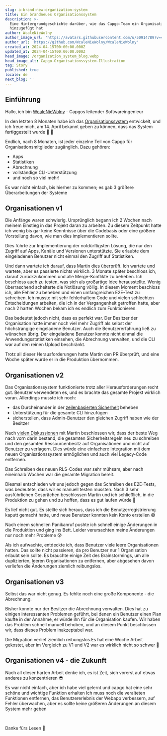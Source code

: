 ```yaml
---
slug: a-brand-new-organization-system
title: Ein brandneues Organisationssystem
description: >-
  Eine Hintergrundgeschichte darüber, wie das Capgo-Team ein Organisationssystem
  hinzugefügt hat
author: WcaleNieWolny
author_image_url: 'https://avatars.githubusercontent.com/u/50914789?v=4'
author_url: 'https://github.com/WcaleNieWolny/WcaleNieWolny'
created_at: 2024-04-15T00:00:00.000Z
updated_at: 2024-04-15T00:00:00.000Z
head_image: /organization_system_blog.webp
head_image_alt: Capgo-Organisationssystem-Illustration
tag: Story
published: true
locale: de
next_blog: ''
---
```


## Einführung

Hallo, ich bin [WcaleNieWolny](https://githubcom/WcaleNieWolny/WcaleNieWolny) - Capgos leitender Softwareingenieur

In den letzten 8 Monaten habe ich das [Organisationssystem](/docs/webapp/organization-system/) entwickelt, und ich freue mich, am 14. April bekannt geben zu können, dass das System fertiggestellt wurde 🎉 🎊

Endlich, nach 8 Monaten, ist jeder einzelne Teil von Capgo für Organisationsmitglieder zugänglich. Dazu gehören:
 - Apps
 - Statistiken
 - Abrechnung
 - vollständige CLI-Unterstützung
 - und noch so viel mehr!

Es war nicht einfach, bis hierher zu kommen; es gab 3 größere Überarbeitungen der Systeme

## Organisationen v1

Die Anfänge waren schwierig. Ursprünglich begann ich 2 Wochen nach meinem Einstieg in das Projekt daran zu arbeiten.
Zu diesem Zeitpunkt hatte ich wenig bis gar keine Kenntnisse über die Codebasis oder eine größere Vorstellung davon, wie man dies implementieren sollte.

Dies führte zur Implementierung der notdürftigsten Lösung, die nur den Zugriff auf Apps, Kanäle und Versionen unterstützte.
Sie erlaubte dem eingeladenen Benutzer nicht einmal den Zugriff auf Statistiken.

Und dann wartete ich darauf, dass Martin dies überprüft. Ich wartete und wartete, aber es passierte nichts wirklich. 3 Monate später beschloss ich, darauf zurückzukommen und alle Merge-Konflikte zu beheben. Ich beschloss auch zu testen, was sich als großartige Idee herausstellte.
Wenig überraschend scheiterte die Notlösung völlig. In diesem Moment beschloss ich, alle Fehler zu beheben und einen umfangreichen E2E-Test zu schreiben.
Ich musste mit sehr fehlerhaftem Code und vielen schlechten Entscheidungen arbeiten, die ich in der Vergangenheit getroffen hatte, aber nach 2 harten Wochen bekam ich es endlich zum Funktionieren.

Das bedeutet jedoch nicht, dass es perfekt war. Der Besitzer der Organisation hatte immer noch viel mehr Zugriff als selbst der höchstrangige eingeladene Benutzer. Auch die Benutzererfahrung ließ zu wünschen übrig. Der eingeladene Benutzer konnte nicht einmal die Anwendungsstatistiken einsehen, die Abrechnung verwalten, und die CLI war auf den reinen Upload beschränkt.

Trotz all dieser Herausforderungen hatte Martin den PR überprüft, und eine Woche später wurde er in die Produktion übernommen.

## Organisationen v2

Das Organisationssystem funktionierte trotz aller Herausforderungen recht gut. Benutzer verwendeten es, und es brachte das gesamte Projekt wirklich voran. Allerdings musste ich noch:
 - das Durcheinander in der [zeilenbasierten Sicherheit](https://supabasecom/docs/guides/auth/row-level-security) beheben
 - Unterstützung für die gesamte CLI hinzufügen
 - sicherstellen, dass Admin-Benutzer den gleichen Zugriff haben wie der Besitzer

Nach [vielen Diskussionen](https://githubcom/Cap-go/capgo/issues/564) mit Martin beschlossen wir, dass der beste Weg nach vorn darin bestand, die gesamten Sicherheitsregeln neu zu schreiben und den gesamten Ressourcenbesitz auf Organisationen und nicht auf Benutzer zu verlagern.
Dies würde eine einfachere Integration mit dem neuen Organisationssystem ermöglichen und auch viel Legacy-Code entfernen.

Das Schreiben des neuen RLS-Codes war sehr mühsam, aber nach eineinhalb Wochen war die gesamte Migration bereit.

Diesmal entschieden wir uns jedoch gegen das Schreiben des E2E-Tests, was bedeutete, dass wir es manuell testen mussten. Nach 3 sehr ausführlichen Gesprächen beschlossen Martin und ich schließlich, in die Produktion zu gehen und zu hoffen, dass es gut laufen würde 🙏

Es lief nicht gut. Es stellte sich heraus, dass ich die Benutzerregistrierung kaputt gemacht hatte, und neue Benutzer konnten kein Konto erstellen 😅

Nach einem schnellen Panikanruf pushte ich schnell einige Änderungen in die Produktion und ging ins Bett. Leider verursachten meine Änderungen nur noch mehr Probleme 😰

Als ich aufwachte, entdeckte ich, dass Benutzer viele leere Organisationen hatten. Das sollte nicht passieren, da pro Benutzer nur 1 Organisation erlaubt sein sollte. Es brauchte einige Zeit des Brainstormings, um alle duplizierten, leeren Organisationen zu entfernen, aber abgesehen davon verliefen die Änderungen ziemlich reibungslos.

## Organisationen v3

Selbst das war nicht genug. Es fehlte noch eine große Komponente - die Abrechnung.

Bisher konnte nur der Besitzer die Abrechnung verwalten. Dies hat zu einigen interessanten Problemen geführt, bei denen ein Benutzer einen Plan kaufte in der Annahme, er würde ihn für die Organisation kaufen.
Wir haben das Problem schnell manuell behoben, und an diesem Punkt beschlossen wir, dass dieses Problem inakzeptabel war.

Die Migration verlief ziemlich reibungslos.Es hat eine Woche Arbeit gekostet, aber im Vergleich zu V1 und V2 war es wirklich nicht so schwer 🚀

## Organisationen v4 - die Zukunft

Nach all dieser harten Arbeit denke ich, es ist Zeit, sich vorerst auf etwas anderes zu konzentrieren 😎

Es war nicht einfach, aber ich habe viel gelernt und capgo hat eine sehr schöne und wichtige Funktion erhalten
Ich muss noch die veralteten Funktionen entfernen, das Benutzererlebnis der Webapp verbessern, auf Fehler überwachen,
aber es sollte keine größeren Änderungen an diesem System mehr geben

<br>

Danke fürs Lesen 🚀